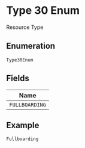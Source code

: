 
# Type 30 Enum

Resource Type

## Enumeration

`Type30Enum`

## Fields

| Name |
|  --- |
| `FULLBOARDING` |

## Example

```
Fullboarding
```

